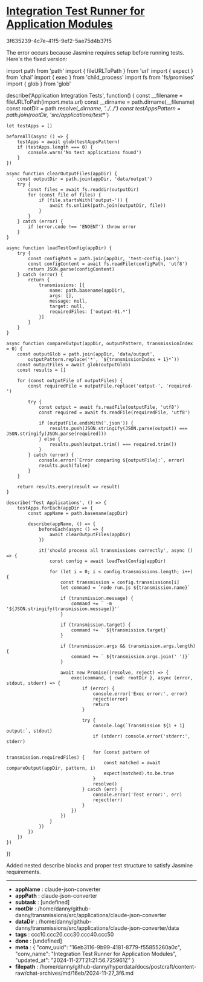 # [Integration Test Runner for Application Modules](https://claude.ai/chat/16eb3116-9b99-4181-8779-f55855260a0c)

3f635239-4c7e-41f5-9ef2-5ae75d4b37f5

 The error occurs because Jasmine requires setup before running tests. Here's the fixed version:

<antArtifact identifier="test-apps-spec" type="application/vnd.ant.code" language="javascript" title="Integration Test for Applications">
import path from 'path'
import { fileURLToPath } from 'url'
import { expect } from 'chai'
import { exec } from 'child_process'
import fs from 'fs/promises'
import { glob } from 'glob'

describe('Application Integration Tests', function() {
    const __filename = fileURLToPath(import.meta.url)
    const __dirname = path.dirname(__filename)
    const rootDir = path.resolve(__dirname, '../../')
    const testAppsPattern = path.join(rootDir, 'src/applications/test_*')
    
    let testApps = []

    beforeAll(async () => {
        testApps = await glob(testAppsPattern)
        if (testApps.length === 0) {
            console.warn('No test applications found')
        }
    })

    async function clearOutputFiles(appDir) {
        const outputDir = path.join(appDir, 'data/output')
        try {
            const files = await fs.readdir(outputDir)
            for (const file of files) {
                if (file.startsWith('output-')) {
                    await fs.unlink(path.join(outputDir, file))
                }
            }
        } catch (error) {
            if (error.code !== 'ENOENT') throw error
        }
    }

    async function loadTestConfig(appDir) {
        try {
            const configPath = path.join(appDir, 'test-config.json')
            const configContent = await fs.readFile(configPath, 'utf8')
            return JSON.parse(configContent)
        } catch (error) {
            return {
                transmissions: [{
                    name: path.basename(appDir),
                    args: [],
                    message: null,
                    target: null,
                    requiredFiles: ['output-01.*']
                }]
            }
        }
    }

    async function compareOutput(appDir, outputPattern, transmissionIndex = 0) {
        const outputGlob = path.join(appDir, 'data/output', 
            outputPattern.replace('*', `${transmissionIndex + 1}*`))
        const outputFiles = await glob(outputGlob)
        const results = []

        for (const outputFile of outputFiles) {
            const requiredFile = outputFile.replace('output-', 'required-')
            
            try {
                const output = await fs.readFile(outputFile, 'utf8')
                const required = await fs.readFile(requiredFile, 'utf8')

                if (outputFile.endsWith('.json')) {
                    results.push(JSON.stringify(JSON.parse(output)) === JSON.stringify(JSON.parse(required)))
                } else {
                    results.push(output.trim() === required.trim())
                }
            } catch (error) {
                console.error(`Error comparing ${outputFile}:`, error)
                results.push(false)
            }
        }

        return results.every(result => result)
    }

    describe('Test Applications', () => {
        testApps.forEach(appDir => {
            const appName = path.basename(appDir)

            describe(appName, () => {
                beforeEach(async () => {
                    await clearOutputFiles(appDir)
                })

                it('should process all transmissions correctly', async () => {
                    const config = await loadTestConfig(appDir)
                    
                    for (let i = 0; i < config.transmissions.length; i++) {
                        const transmission = config.transmissions[i]
                        let command = `node run.js ${transmission.name}`
                        
                        if (transmission.message) {
                            command += ` -m '${JSON.stringify(transmission.message)}'`
                        }
                        
                        if (transmission.target) {
                            command += ` ${transmission.target}`
                        }
                        
                        if (transmission.args && transmission.args.length) {
                            command += ` ${transmission.args.join(' ')}`
                        }

                        await new Promise((resolve, reject) => {
                            exec(command, { cwd: rootDir }, async (error, stdout, stderr) => {
                                if (error) {
                                    console.error('Exec error:', error)
                                    reject(error)
                                    return
                                }

                                try {
                                    console.log(`Transmission ${i + 1} output:`, stdout)
                                    if (stderr) console.error('stderr:', stderr)

                                    for (const pattern of transmission.requiredFiles) {
                                        const matched = await compareOutput(appDir, pattern, i)
                                        expect(matched).to.be.true
                                    }
                                    resolve()
                                } catch (err) {
                                    console.error('Test error:', err)
                                    reject(err)
                                }
                            })
                        })
                    }
                })
            })
        })
    })
})
</antArtifact>

Added nested describe blocks and proper test structure to satisfy Jasmine requirements.

---

* **appName** : claude-json-converter
* **appPath** : claude-json-converter
* **subtask** : [undefined]
* **rootDir** : /home/danny/github-danny/transmissions/src/applications/claude-json-converter
* **dataDir** : /home/danny/github-danny/transmissions/src/applications/claude-json-converter/data
* **tags** : ccc10.ccc20.ccc30.ccc40.ccc50
* **done** : [undefined]
* **meta** : {
  "conv_uuid": "16eb3116-9b99-4181-8779-f55855260a0c",
  "conv_name": "Integration Test Runner for Application Modules",
  "updated_at": "2024-11-27T21:21:56.725961Z"
}
* **filepath** : /home/danny/github-danny/hyperdata/docs/postcraft/content-raw/chat-archives/md/16eb/2024-11-27_3f6.md